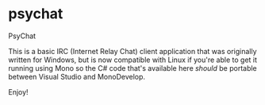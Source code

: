# psychat
PsyChat

This is a basic IRC (Internet Relay Chat) client application that was
originally written for Windows, but is now compatible with Linux if
you're able to get it running using Mono so the C# code that's available
here *should* be portable between Visual Studio and MonoDevelop.

Enjoy!
